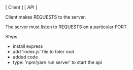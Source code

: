 [ Client ] <JSON> [ API ] 

Client makes REQUESTS to the server.


The server must listen to REQUESTS on a particular PORT.

Steps

- install express
- add 'index.js' file to foler root
- added code
- type: 'npm/yarn run server' to start the api